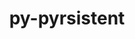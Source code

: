 ---
title: "py-pyrsistent"
layout: cache
categories: [package, develop-2023-12-17]
meta: {"versions": ["0.19.3"], "compilers": ["cce@=15.0.1", "gcc@=11.1.0", "gcc@=11.4.0", "gcc@=7.3.1", "gcc@=7.5.0", "gcc@=9.4.0", "oneapi@=2023.2.0"], "oss": ["amzn2", "rhel8", "ubuntu18.04", "ubuntu20.04"], "platforms": ["linux"], "targets": ["aarch64", "neoverse_n1", "neoverse_v1", "ppc64le", "x86_64_v3", "zen4"], "stacks": ["aws-isc", "aws-isc-aarch64", "data-vis-sdk", "e4s", "e4s-cray-rhel", "e4s-neoverse_v1", "e4s-oneapi", "e4s-power", "radiuss", "root"], "num_specs": 17, "num_specs_by_stack": {"root": 17, "aws-isc-aarch64": 2, "aws-isc": 1, "e4s-cray-rhel": 1, "radiuss": 1, "e4s-neoverse_v1": 2, "e4s-power": 2, "data-vis-sdk": 2, "e4s": 3, "e4s-oneapi": 3}}
spec_details: [{"hash": "dveolljz2n6qkbzpbn2hdhevw5s4rjvu", "compiler": "gcc@=7.3.1", "versions": ["0.19.3"], "os": "amzn2", "platform": "linux", "target": "aarch64", "variants": ["build_system=python_pip"], "stacks": ["root", "aws-isc-aarch64"], "size": "-", "tarball": "https://binaries.spack.io/releases/develop-2023-12-17/build_cache/linux-amzn2-aarch64/gcc-7.3.1/py-pyrsistent-0.19.3/linux-amzn2-aarch64-gcc-7.3.1-py-pyrsistent-0.19.3-dveolljz2n6qkbzpbn2hdhevw5s4rjvu.spack"}, {"hash": "v7cbhqgboszmj6l2bndhxbyuag3ymxea", "compiler": "gcc@=7.3.1", "versions": ["0.19.3"], "os": "amzn2", "platform": "linux", "target": "neoverse_n1", "variants": ["build_system=python_pip"], "stacks": ["root", "aws-isc-aarch64"], "size": "-", "tarball": "https://binaries.spack.io/releases/develop-2023-12-17/build_cache/linux-amzn2-neoverse_n1/gcc-7.3.1/py-pyrsistent-0.19.3/linux-amzn2-neoverse_n1-gcc-7.3.1-py-pyrsistent-0.19.3-v7cbhqgboszmj6l2bndhxbyuag3ymxea.spack"}, {"hash": "niggzyd3q5zfatlrdxmh2jojvuxuxo46", "compiler": "gcc@=7.3.1", "versions": ["0.19.3"], "os": "amzn2", "platform": "linux", "target": "x86_64_v3", "variants": ["build_system=python_pip"], "stacks": ["root", "aws-isc"], "size": "-", "tarball": "https://binaries.spack.io/releases/develop-2023-12-17/build_cache/linux-amzn2-x86_64_v3/gcc-7.3.1/py-pyrsistent-0.19.3/linux-amzn2-x86_64_v3-gcc-7.3.1-py-pyrsistent-0.19.3-niggzyd3q5zfatlrdxmh2jojvuxuxo46.spack"}, {"hash": "apozi7te7besq2gql6nhbca72ad46egr", "compiler": "cce@=15.0.1", "versions": ["0.19.3"], "os": "rhel8", "platform": "linux", "target": "zen4", "variants": ["build_system=python_pip"], "stacks": ["root", "e4s-cray-rhel"], "size": "-", "tarball": "https://binaries.spack.io/releases/develop-2023-12-17/build_cache/linux-rhel8-zen4/cce-15.0.1/py-pyrsistent-0.19.3/linux-rhel8-zen4-cce-15.0.1-py-pyrsistent-0.19.3-apozi7te7besq2gql6nhbca72ad46egr.spack"}, {"hash": "dbt6p47oo2f5h66lysjw3rsp2mbaxyao", "compiler": "gcc@=7.5.0", "versions": ["0.19.3"], "os": "ubuntu18.04", "platform": "linux", "target": "x86_64_v3", "variants": ["build_system=python_pip"], "stacks": ["radiuss", "root"], "size": "-", "tarball": "https://binaries.spack.io/releases/develop-2023-12-17/build_cache/linux-ubuntu18.04-x86_64_v3/gcc-7.5.0/py-pyrsistent-0.19.3/linux-ubuntu18.04-x86_64_v3-gcc-7.5.0-py-pyrsistent-0.19.3-dbt6p47oo2f5h66lysjw3rsp2mbaxyao.spack"}, {"hash": "ucjqsjihi6jneev2jpe3yft2qlk73vzi", "compiler": "gcc@=11.4.0", "versions": ["0.19.3"], "os": "ubuntu20.04", "platform": "linux", "target": "neoverse_v1", "variants": ["build_system=python_pip"], "stacks": ["e4s-neoverse_v1", "root"], "size": "-", "tarball": "https://binaries.spack.io/releases/develop-2023-12-17/build_cache/linux-ubuntu20.04-neoverse_v1/gcc-11.4.0/py-pyrsistent-0.19.3/linux-ubuntu20.04-neoverse_v1-gcc-11.4.0-py-pyrsistent-0.19.3-ucjqsjihi6jneev2jpe3yft2qlk73vzi.spack"}, {"hash": "nsvsgxh7bviplehdxp2qbikyezgschoj", "compiler": "gcc@=11.4.0", "versions": ["0.19.3"], "os": "ubuntu20.04", "platform": "linux", "target": "neoverse_v1", "variants": ["build_system=python_pip"], "stacks": ["e4s-neoverse_v1", "root"], "size": "-", "tarball": "https://binaries.spack.io/releases/develop-2023-12-17/build_cache/linux-ubuntu20.04-neoverse_v1/gcc-11.4.0/py-pyrsistent-0.19.3/linux-ubuntu20.04-neoverse_v1-gcc-11.4.0-py-pyrsistent-0.19.3-nsvsgxh7bviplehdxp2qbikyezgschoj.spack"}, {"hash": "j5znukkv75gwxikpcm5uzoci2fcnv5to", "compiler": "gcc@=9.4.0", "versions": ["0.19.3"], "os": "ubuntu20.04", "platform": "linux", "target": "ppc64le", "variants": ["build_system=python_pip"], "stacks": ["e4s-power", "root"], "size": "-", "tarball": "https://binaries.spack.io/releases/develop-2023-12-17/build_cache/linux-ubuntu20.04-ppc64le/gcc-9.4.0/py-pyrsistent-0.19.3/linux-ubuntu20.04-ppc64le-gcc-9.4.0-py-pyrsistent-0.19.3-j5znukkv75gwxikpcm5uzoci2fcnv5to.spack"}, {"hash": "wciz63laoydixaoz5eiu74q2jve3ffrc", "compiler": "gcc@=9.4.0", "versions": ["0.19.3"], "os": "ubuntu20.04", "platform": "linux", "target": "ppc64le", "variants": ["build_system=python_pip"], "stacks": ["e4s-power", "root"], "size": "-", "tarball": "https://binaries.spack.io/releases/develop-2023-12-17/build_cache/linux-ubuntu20.04-ppc64le/gcc-9.4.0/py-pyrsistent-0.19.3/linux-ubuntu20.04-ppc64le-gcc-9.4.0-py-pyrsistent-0.19.3-wciz63laoydixaoz5eiu74q2jve3ffrc.spack"}, {"hash": "gwwhsnmjyenecno36sojy7my3zvtrdbt", "compiler": "gcc@=11.1.0", "versions": ["0.19.3"], "os": "ubuntu20.04", "platform": "linux", "target": "x86_64_v3", "variants": ["build_system=python_pip"], "stacks": ["root", "data-vis-sdk"], "size": "-", "tarball": "https://binaries.spack.io/releases/develop-2023-12-17/build_cache/linux-ubuntu20.04-x86_64_v3/gcc-11.1.0/py-pyrsistent-0.19.3/linux-ubuntu20.04-x86_64_v3-gcc-11.1.0-py-pyrsistent-0.19.3-gwwhsnmjyenecno36sojy7my3zvtrdbt.spack"}, {"hash": "4fuvuc36hptijse3do3qugxgmowa5eam", "compiler": "gcc@=11.1.0", "versions": ["0.19.3"], "os": "ubuntu20.04", "platform": "linux", "target": "x86_64_v3", "variants": ["build_system=python_pip"], "stacks": ["root", "data-vis-sdk"], "size": "-", "tarball": "https://binaries.spack.io/releases/develop-2023-12-17/build_cache/linux-ubuntu20.04-x86_64_v3/gcc-11.1.0/py-pyrsistent-0.19.3/linux-ubuntu20.04-x86_64_v3-gcc-11.1.0-py-pyrsistent-0.19.3-4fuvuc36hptijse3do3qugxgmowa5eam.spack"}, {"hash": "2y2q7ae2ovwdbbbv5b57pqoh6vyk4nuu", "compiler": "gcc@=11.4.0", "versions": ["0.19.3"], "os": "ubuntu20.04", "platform": "linux", "target": "x86_64_v3", "variants": ["build_system=python_pip"], "stacks": ["root", "e4s"], "size": "-", "tarball": "https://binaries.spack.io/releases/develop-2023-12-17/build_cache/linux-ubuntu20.04-x86_64_v3/gcc-11.4.0/py-pyrsistent-0.19.3/linux-ubuntu20.04-x86_64_v3-gcc-11.4.0-py-pyrsistent-0.19.3-2y2q7ae2ovwdbbbv5b57pqoh6vyk4nuu.spack"}, {"hash": "tsh5io7djnsvhzrsjdlb3dqxxwhuyjlc", "compiler": "gcc@=11.4.0", "versions": ["0.19.3"], "os": "ubuntu20.04", "platform": "linux", "target": "x86_64_v3", "variants": ["build_system=python_pip"], "stacks": ["root", "e4s"], "size": "-", "tarball": "https://binaries.spack.io/releases/develop-2023-12-17/build_cache/linux-ubuntu20.04-x86_64_v3/gcc-11.4.0/py-pyrsistent-0.19.3/linux-ubuntu20.04-x86_64_v3-gcc-11.4.0-py-pyrsistent-0.19.3-tsh5io7djnsvhzrsjdlb3dqxxwhuyjlc.spack"}, {"hash": "vkvwpzqzwfuugwmh7km7q5dpgk3ctcmz", "compiler": "gcc@=11.4.0", "versions": ["0.19.3"], "os": "ubuntu20.04", "platform": "linux", "target": "x86_64_v3", "variants": ["build_system=python_pip"], "stacks": ["root", "e4s"], "size": "-", "tarball": "https://binaries.spack.io/releases/develop-2023-12-17/build_cache/linux-ubuntu20.04-x86_64_v3/gcc-11.4.0/py-pyrsistent-0.19.3/linux-ubuntu20.04-x86_64_v3-gcc-11.4.0-py-pyrsistent-0.19.3-vkvwpzqzwfuugwmh7km7q5dpgk3ctcmz.spack"}, {"hash": "amrsfqxbpz4jq4s4t2rcsw3tqvbovcqa", "compiler": "oneapi@=2023.2.0", "versions": ["0.19.3"], "os": "ubuntu20.04", "platform": "linux", "target": "x86_64_v3", "variants": ["build_system=python_pip"], "stacks": ["root", "e4s-oneapi"], "size": "-", "tarball": "https://binaries.spack.io/releases/develop-2023-12-17/build_cache/linux-ubuntu20.04-x86_64_v3/oneapi-2023.2.0/py-pyrsistent-0.19.3/linux-ubuntu20.04-x86_64_v3-oneapi-2023.2.0-py-pyrsistent-0.19.3-amrsfqxbpz4jq4s4t2rcsw3tqvbovcqa.spack"}, {"hash": "qgezlvgkgfwq5d4bl5r526n6sevg7zmb", "compiler": "oneapi@=2023.2.0", "versions": ["0.19.3"], "os": "ubuntu20.04", "platform": "linux", "target": "x86_64_v3", "variants": ["build_system=python_pip"], "stacks": ["root", "e4s-oneapi"], "size": "-", "tarball": "https://binaries.spack.io/releases/develop-2023-12-17/build_cache/linux-ubuntu20.04-x86_64_v3/oneapi-2023.2.0/py-pyrsistent-0.19.3/linux-ubuntu20.04-x86_64_v3-oneapi-2023.2.0-py-pyrsistent-0.19.3-qgezlvgkgfwq5d4bl5r526n6sevg7zmb.spack"}, {"hash": "ezps2weh2yizczbjbtqg774csey22jef", "compiler": "oneapi@=2023.2.0", "versions": ["0.19.3"], "os": "ubuntu20.04", "platform": "linux", "target": "x86_64_v3", "variants": ["build_system=python_pip"], "stacks": ["root", "e4s-oneapi"], "size": "-", "tarball": "https://binaries.spack.io/releases/develop-2023-12-17/build_cache/linux-ubuntu20.04-x86_64_v3/oneapi-2023.2.0/py-pyrsistent-0.19.3/linux-ubuntu20.04-x86_64_v3-oneapi-2023.2.0-py-pyrsistent-0.19.3-ezps2weh2yizczbjbtqg774csey22jef.spack"}]
---